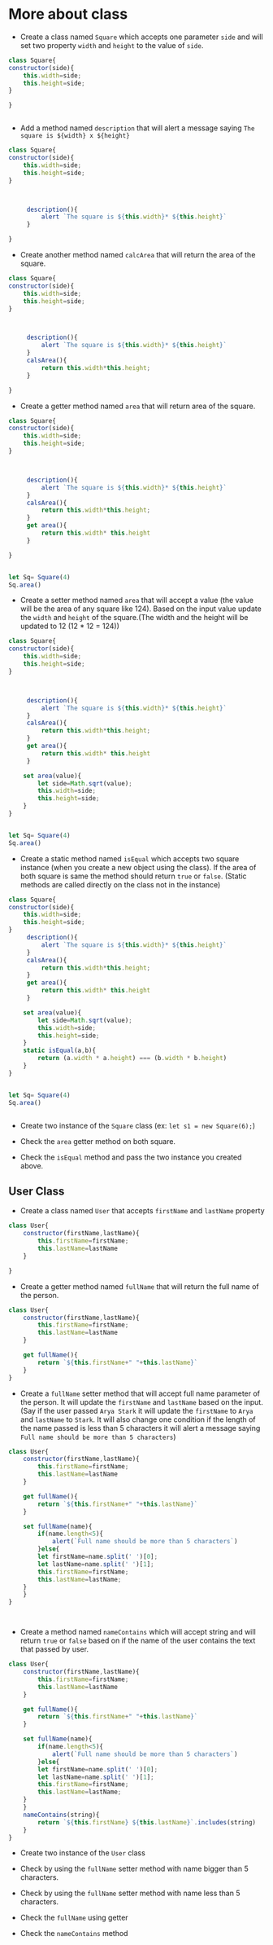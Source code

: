 # More about class

- Create a class named `Square` which accepts one parameter `side` and will set two property `width` and `height` to the value of `side`.
```js
class Square{
constructor(side){
    this.width=side;
    this.height=side;
}

}



```

- Add a method named `description` that will alert a message saying `The square is ${width} x ${height}`
```js
class Square{
constructor(side){
    this.width=side;
    this.height=side;
}



     description(){
         alert `The square is ${this.width}* ${this.height}`
     }

}

```

- Create another method named `calcArea` that will return the area of the square.

```js
class Square{
constructor(side){
    this.width=side;
    this.height=side;
}



     description(){
         alert `The square is ${this.width}* ${this.height}`
     }
     calsArea(){
         return this.width*this.height;
     }

}

```

- Create a getter method named `area` that will return area of the square.

```js
class Square{
constructor(side){
    this.width=side;
    this.height=side;
}



     description(){
         alert `The square is ${this.width}* ${this.height}`
     }
     calsArea(){
         return this.width*this.height;
     }
     get area(){
         return this.width* this.height
     }

}


let Sq= Square(4)
Sq.area()
```


- Create a setter method named `area` that will accept a value (the value will be the area of any square like 124). Based on the input value update the `width` and `height` of the square.(The width and the height will be updated to 12 (12 \* 12 = 124))



```js
class Square{
constructor(side){
    this.width=side;
    this.height=side;
}



     description(){
         alert `The square is ${this.width}* ${this.height}`
     }
     calsArea(){
         return this.width*this.height;
     }
     get area(){
         return this.width* this.height
     }

    set area(value){
        let side=Math.sqrt(value);
        this.width=side;
        this.height=side;
    }
}


let Sq= Square(4)
Sq.area()
```

- Create a static method named `isEqual` which accepts two square instance (when you create a new object using the class). If the area of both square is same the method should return `true` or `false`. (Static methods are called directly on the class not in the instance)

```js
class Square{
constructor(side){
    this.width=side;
    this.height=side;
}
     description(){
         alert `The square is ${this.width}* ${this.height}`
     }
     calsArea(){
         return this.width*this.height;
     }
     get area(){
         return this.width* this.height
     }

    set area(value){
        let side=Math.sqrt(value);
        this.width=side;
        this.height=side;
    }
    static isEqual(a,b){
        return (a.width * a.height) === (b.width * b.height)
    }
}


let Sq= Square(4)
Sq.area()



```


- Create two instance of the `Square` class (ex: `let s1 = new Square(6);`)



- Check the `area` getter method on both square.

- Check the `isEqual` method and pass the two instance you created above.

## User Class

- Create a class named `User` that accepts `firstName` and `lastName` property

```js
class User{
    constructor(firstName,lastName){
        this.firstName=firstName;
        this.lastName=lastName
    }

}


```
- Create a getter method named `fullName` that will return the full name of the person.


```js
class User{
    constructor(firstName,lastName){
        this.firstName=firstName;
        this.lastName=lastName
    }

    get fullName(){
        return `${this.firstName+" "+this.lastName}`
    }
}


```


- Create a `fullName` setter method that will accept full name parameter of the person. It will update the `firstName` and `lastName` based on the input. (Say if the user passed `Arya Stark` it will update the `firstName` to `Arya` and `lastName` to `Stark`. It will also change one condition if the length of the name passed is less than 5 characters it will alert a message saying `Full name should be more than 5 characters`)

```js
class User{
    constructor(firstName,lastName){
        this.firstName=firstName;
        this.lastName=lastName
    }

    get fullName(){
        return `${this.firstName+" "+this.lastName}`
    }

    set fullName(name){
        if(name.length<5){
            alert(`Full name should be more than 5 characters`)
        }else{
        let firstName=name.split(' ')[0];
        let lastName=name.split(' ')[1];
        this.firstName=firstName;
        this.lastName=lastName;
    }
    }
}




```

- Create a method named `nameContains` which will accept string and will return `true` or `false` based on if the name of the user contains the text that passed by user.


```js
class User{
    constructor(firstName,lastName){
        this.firstName=firstName;
        this.lastName=lastName
    }

    get fullName(){
        return `${this.firstName+" "+this.lastName}`
    }

    set fullName(name){
        if(name.length<5){
            alert(`Full name should be more than 5 characters`)
        }else{
        let firstName=name.split(' ')[0];
        let lastName=name.split(' ')[1];
        this.firstName=firstName;
        this.lastName=lastName;
    }
    }
    nameContains(string){
        return `${this.firstName} ${this.lastName}`.includes(string)
    }
}


```

- Create two instance of the `User` class


- Check by using the `fullName` setter method with name bigger than 5 characters.

- Check by using the `fullName` setter method with name less than 5 characters.

- Check the `fullName` using getter

- Check the `nameContains` method
